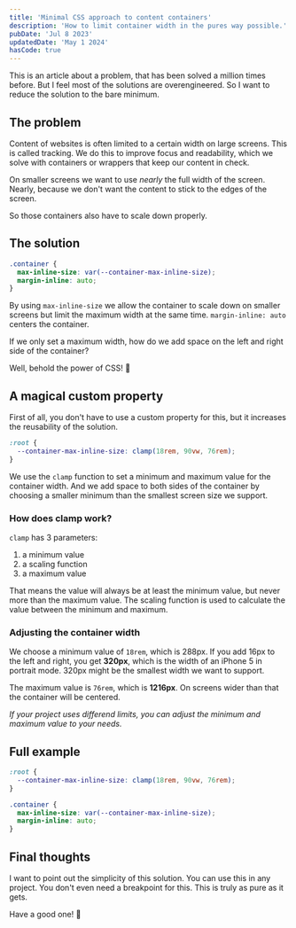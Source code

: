 ```yaml
---
title: 'Minimal CSS approach to content containers'
description: 'How to limit container width in the pures way possible.'
pubDate: 'Jul 8 2023'
updatedDate: 'May 1 2024'
hasCode: true
---
```


This is an article about a problem, that has been solved a million times before.
But I feel most of the solutions are overengineered.
So I want to reduce the solution to the bare minimum.

## The problem

Content of websites is often limited to a certain width on large screens. This is called tracking.
We do this to improve focus and readability, which we solve with containers or wrappers that keep our content in check.

On smaller screens we want to use *nearly* the full width of the screen.
Nearly, because we don't want the content to stick to the edges of the screen.

So those containers also have to scale down properly.

## The solution

```css
.container {
  max-inline-size: var(--container-max-inline-size);
  margin-inline: auto;
}
```

By using `max-inline-size` we allow the container to scale down on smaller screens but limit the maximum width at the same time. `margin-inline: auto` centers the container.

If we only set a maximum width, how do we add space on the left and right side of the container?

Well, behold the power of CSS! 🧙

## A magical custom property

First of all, you don't have to use a custom property for this, but it increases the reusability of the solution.

```css
:root {
  --container-max-inline-size: clamp(18rem, 90vw, 76rem);
}
```

We use the `clamp` function to set a minimum and maximum value for the container width.
And we add space to both sides of the container by choosing a smaller minimum than the smallest screen size we support.

### How does clamp work?

`clamp` has 3 parameters:
1. a minimum value
1. a scaling function
1. a maximum value

That means the value will always be at least the minimum value, but never more than the maximum value.
The scaling function is used to calculate the value between the minimum and maximum.

### Adjusting the container width

We choose a minimum value of  `18rem`, which is 288px. If you add 16px to the left and right, you get **320px**, which is the width of an iPhone 5 in portrait mode. 320px might be the smallest width we want to support.

The maximum value is `76rem`, which is **1216px**. On screens wider than that the container will be centered.

*If your project uses differend limits, you can adjust the minimum and maximum value to your needs.*

## Full example

```css
:root {
  --container-max-inline-size: clamp(18rem, 90vw, 76rem);
}

.container {
  max-inline-size: var(--container-max-inline-size);
  margin-inline: auto;
}
```

## Final thoughts

I want to point out the simplicity of this solution.
You can use this in any project.
You don't even need a breakpoint for this.
This is truly as pure as it gets.

Have a good one! 👋
